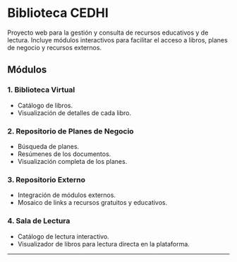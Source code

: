 # Biblioteca CEDHI

Proyecto web para la gestión y consulta de recursos educativos y de lectura. Incluye módulos interactivos para facilitar el acceso a libros, planes de negocio y recursos externos.  

## Módulos

### 1. Biblioteca Virtual
- Catálogo de libros.
- Visualización de detalles de cada libro.

### 2. Repositorio de Planes de Negocio
- Búsqueda de planes.
- Resúmenes de los documentos.
- Visualización completa de los planes.

### 3. Repositorio Externo
- Integración de módulos externos.
- Mosaico de links a recursos gratuitos y educativos.

### 4. Sala de Lectura
- Catálogo de lectura interactivo.
- Visualizador de libros para lectura directa en la plataforma.

---
